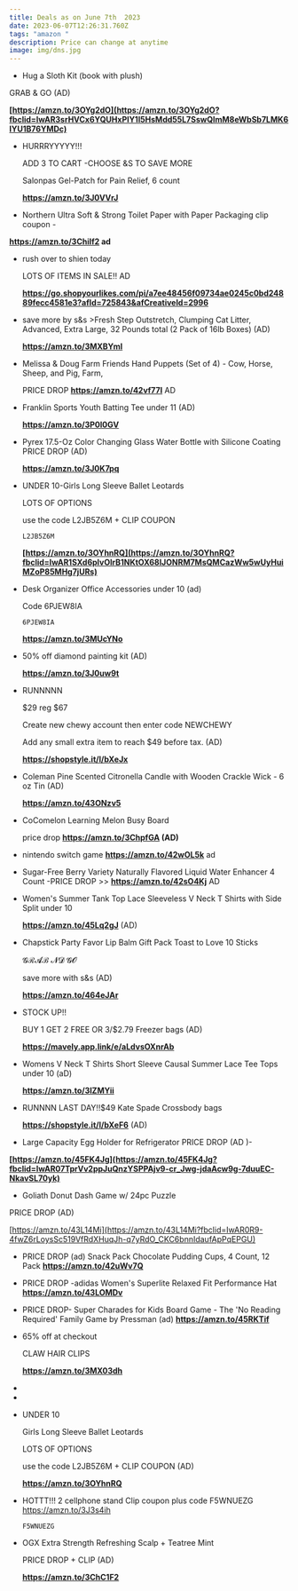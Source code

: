 ```yaml
---
title: Deals as on June 7th  2023
date: 2023-06-07T12:26:31.760Z
tags: "amazon "
description: Price can change at anytime
image: img/dns.jpg
---
```

* Hug a Sloth Kit (book with plush)

GRAB & GO (AD)

**[https://amzn.to/3OYg2dO](https://amzn.to/3OYg2dO?fbclid=IwAR3srHVCx6YQUHxPIY1I5HsMdd55L7SswQImM8eWbSb7LMK6IYU1B76YMDc)**

* HURRRYYYYY!!!

  ADD 3 TO CART -CHOOSE &S TO SAVE MORE

  Salonpas Gel-Patch for Pain Relief, 6 count

  **https://amzn.to/3J0VVrJ**
* Northern Ultra Soft & Strong Toilet Paper with Paper Packaging  clip coupon -

**https://amzn.to/3ChiIf2 ad**

* rush over to shien today

  LOTS OF ITEMS IN SALE‼ AD

  **https://go.shopyourlikes.com/pi/a7ee48456f09734ae0245c0bd24889fecc4581e3?afId=725843&afCreativeId=2996**
* save more by s&s >Fresh Step Outstretch, Clumping Cat Litter, Advanced, Extra Large, 32 Pounds total (2 Pack of 16lb Boxes) (AD)

  **https://amzn.to/3MXBYmI**
* Melissa & Doug Farm Friends Hand Puppets (Set of 4) - Cow, Horse, Sheep, and Pig, Farm,

  PRICE DROP **https://amzn.to/42vf77I** AD
* Franklin Sports Youth Batting Tee under 11 (AD)

  **https://amzn.to/3P0l0GV**
* Pyrex 17.5-Oz Color Changing Glass Water Bottle with Silicone Coating PRICE DROP (AD)

  **https://amzn.to/3J0K7pq**
* UNDER 10-Girls Long Sleeve Ballet Leotards

  LOTS OF OPTIONS

  use the code L2JB5Z6M + CLIP COUPON <pre><code class="language-js" data-prismjs-copy="Click to Copy">L2JB5Z6M</code></pre>

  **[https://amzn.to/3OYhnRQ](https://amzn.to/3OYhnRQ?fbclid=IwAR1SXd6plvOlrB1NKtOX68IJONRM7MsQMCazWw5wUyHuiMZoP85MHg7jURs)**
* Desk Organizer Office Accessories under 10 (ad)

  Code 6PJEW8IA <pre><code class="language-js" data-prismjs-copy="Click to Copy">6PJEW8IA</code></pre>

  **https://amzn.to/3MUcYNo**
* 50% off diamond painting kit (AD)

  **https://amzn.to/3J0uw9t**
* RUNNNNN 

  $29 reg $67

  Create new chewy account then enter code NEWCHEWY

  Add any small extra item to reach $49 before tax. (AD)

  **https://shopstyle.it/l/bXeJx**
* Coleman Pine Scented Citronella Candle with Wooden Crackle Wick - 6 oz Tin (AD)

  **https://amzn.to/43ONzv5**
* CoComelon Learning Melon Busy Board

  price drop **https://amzn.to/3ChpfGA (AD)**
* nintendo switch game **https://amzn.to/42wOL5k** ad
* Sugar-Free Berry Variety Naturally Flavored Liquid Water Enhancer 4 Count -PRICE DROP >> **https://amzn.to/42sO4Kj** AD
* Women's Summer Tank Top Lace Sleeveless V Neck T Shirts with Side Split under 10 

  **https://amzn.to/45Lq2gJ** (AD)
* Chapstick Party Favor Lip Balm Gift Pack Toast to Love 10 Sticks

  𝓖ℛ𝓐ℬ 𝓝𝓓 𝓖𝓞

  save more with s&s (AD)

  **https://amzn.to/464eJAr**
* STOCK UP!! 

  BUY 1 GET 2 FREE OR 3/$2.79 Freezer bags (AD)

  **https://mavely.app.link/e/aLdvsOXnrAb**
* Womens V Neck T Shirts Short Sleeve Causal Summer Lace Tee Tops under 10 (aD)

  **https://amzn.to/3IZMYii** 
* RUNNNN LAST DAY!!$49 Kate Spade Crossbody bags

  **https://shopstyle.it/l/bXeF6** (AD)
* Large Capacity Egg Holder for Refrigerator PRICE DROP (AD )-

**[https://amzn.to/45FK4Jg](https://amzn.to/45FK4Jg?fbclid=IwAR07TprVv2ppJuQnzYSPPAjv9-cr_Jwg-jdaAcw9g-7duuEC-NkavSL70yk)**

* Goliath Donut Dash Game w/ 24pc Puzzle

PRICE DROP (AD)

[https://amzn.to/43L14Mi](https://amzn.to/43L14Mi?fbclid=IwAR0R9-4fwZ6rLoysSc519VfRdXHuqJh-q7yRdO_CKC6bnnIdaufApPqEPGU)

* PRICE DROP (ad) Snack Pack Chocolate Pudding Cups, 4 Count, 12 Pack
  **https://amzn.to/42uWv7Q**
* PRICE DROP -adidas Women's Superlite Relaxed Fit Performance Hat 
  **https://amzn.to/43LOMDv** 
* PRICE DROP- Super Charades for Kids Board Game - The 'No Reading Required' Family Game by Pressman  (ad)
  **https://amzn.to/45RKTif**
* 65% off at checkout

  CLAW HAIR CLIPS

  **https://amzn.to/3MX03dh**
*
*
* UNDER 10

  Girls Long Sleeve Ballet Leotards

  LOTS OF OPTIONS

  use the code L2JB5Z6M + CLIP COUPON (AD)

  **https://amzn.to/3OYhnRQ**
* H﻿OTTT!!! 2 cellphone stand Clip coupon plus code F5WNUEZG  ﻿https://amzn.to/3J3s4ih  ﻿﻿﻿<pre><code class="language-js" data-prismjs-copy="Click to Copy">F5WNUEZG</code></pre>
* OGX Extra Strength Refreshing Scalp + Teatree Mint

  PRICE DROP + CLIP (AD)

  **https://amzn.to/3ChC1F2**